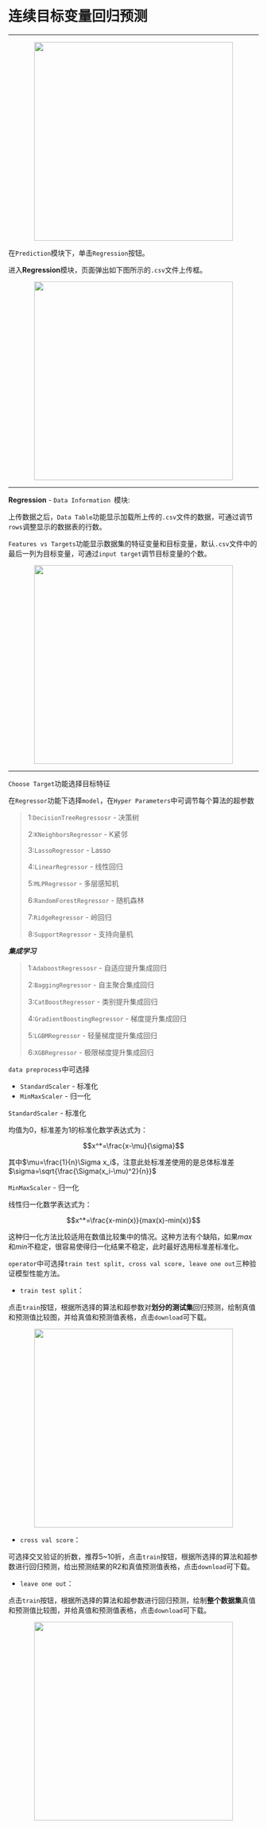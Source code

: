 # 连续目标变量回归预测
---

<p align="center">
  <img src="https://user-images.githubusercontent.com/61132191/231191499-c3cf2b6c-ebaf-43b3-9b50-c1f85ae327b4.jpg?raw=true" , width="400px" />
</p>


在`Prediction`模块下，单击`Regression`按钮。
  
进入**Regression**模块，页面弹出如下图所示的`.csv`文件上传框。

<p align="center">
  <img src="https://user-images.githubusercontent.com/61132191/231178930-06bb0b95-1765-46bc-8011-d4932c7d7ea1.jpg?raw=true" , width="400px" />
</p>

---

**Regression** - `Data Information `模块:

上传数据之后，`Data Table`功能显示加载所上传的`.csv`文件的数据，可通过调节`rows`调整显示的数据表的行数。

``Features vs Targets``功能显示数据集的特征变量和目标变量，默认`.csv`文件中的最后一列为目标变量，可通过`input target`调节目标变量的个数。

<p align="center">
  <img src="https://user-images.githubusercontent.com/61132191/231191657-64592343-55d6-488c-a14b-04e6c5b36009.jpg?raw=true" , width="400px" />
</p>

---

`Choose Target`功能选择目标特征


在`Regressor`功能下选择`model`，在`Hyper Parameters`中可调节每个算法的超参数

> 1:`DecisionTreeRegressosr` - 决策树
> 
> 2:`KNeighborsRegressor` - K紧邻
> 
> 3:`LassoRegressor` - Lasso
> 
> 4:`LinearRegressor` - 线性回归
> 
> 5:`MLPRegressor` - 多层感知机
>
> 6:`RandomForestRegressor` - 随机森林
>
> 7:`RidgeRegressor` - 岭回归
>
> 8:`SupportRegressor` - 支持向量机

***集成学习***

> 1:`AdaboostRegressosr` - 自适应提升集成回归
>
> 2:`BaggingRegressor` - 自主聚合集成回归
>
> 3:`CatBoostRegressor` - 类别提升集成回归
>
> 4:`GradientBoostingRegressor` - 梯度提升集成回归
>
> 5:`LGBMRegressor` - 轻量梯度提升集成回归
>
> 6:`XGBRegressor` - 极限梯度提升集成回归


`data preprocess`中可选择
- `StandardScaler` - 标准化 
-  `MinMaxScaler` - 归一化 

`StandardScaler` - 标准化 

均值为0，标准差为1的标准化数学表达式为：

$$x^*=\frac{x-\mu}{\sigma}$$

其中$\mu=\frac{1}{n}\Sigma x_i$，注意此处标准差使用的是总体标准差$\sigma=\sqrt{\frac{\Sigma(x_i-\mu)^2}{n}}$


 `MinMaxScaler` - 归一化 

线性归一化数学表达式为：

$$x^*=\frac{x-min(x)}{max(x)-min(x)}$$

这种归一化方法比较适用在数值比较集中的情况。这种方法有个缺陷，如果$max$和$min$不稳定，很容易使得归一化结果不稳定，此时最好选用标准差标准化。



`operator`中可选择`train test split, cross val score, leave one out`三种验证模型性能方法。 

- `train test split`：

点击`train`按钮，根据所选择的算法和超参数对**划分的测试集**回归预测，绘制真值和预测值比较图，并给真值和预测值表格，点击`download`可下载。

<p align="center">
  <img src="https://user-images.githubusercontent.com/61132191/231191757-2b2c19a9-d61a-4d19-aa9d-874fa1fa097d.jpg?raw=true" , width="400px" />
</p>



- `cross val score`：

可选择交叉验证的折数，推荐5~10折，点击`train`按钮，根据所选择的算法和超参数进行回归预测，给出预测结果的R2和真值预测值表格，点击`download`可下载。

- `leave one out`：

点击`train`按钮，根据所选择的算法和超参数进行回归预测，绘制**整个数据集**真值和预测值比较图，并给真值和预测值表格，点击`download`可下载。

<p align="center">
  <img src="https://user-images.githubusercontent.com/61132191/231191832-c736f268-167a-4b7e-af80-28ebfa2bfc01.jpg?raw=true" , width="400px" />
</p>

